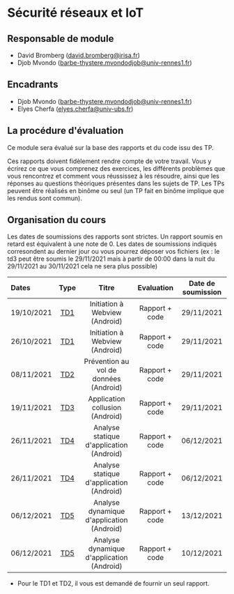 # Sécurité réseaux et IoT

## Responsable de module

- David Bromberg (david.bromberg@irisa.fr)
- Djob Mvondo (barbe-thystere.mvondodjob@univ-rennes1.fr)

## Encadrants

- Djob Mvondo (barbe-thystere.mvondodjob@univ-rennes1.fr)
- Elyes Cherfa (elyes.cherfa@univ-ubs.fr)

## La procédure d'évaluation

Ce module sera évalué sur la base des rapports et du code issu des TP.

Ces rapports doivent fidèlement rendre compte de votre travail.
Vous y écrirez ce que vous comprenez des exercices, les différents problèmes que vous rencontrez et comment vous réussissez à les résoudre, ainsi que les réponses au questions théoriques présentes dans les sujets de TP. Les TPs peuvent être réalisés en binôme ou seul (un TP fait en binôme implique que les rendus sont commun).

## Organisation du cours

Les dates de soumissions des rapports sont strictes. Un rapport soumis en retard est équivalent à une note de 0.
Les dates de soumissions indiqués corresondent au dernier jour ou vous pourrez déposer vos fichiers (ex : le td3 peut être soumis le 29/11/2021 mais à partir de 00:00 dans la nuit du 29/11/2021 au 30/11/2021 cela ne sera plus possible)

| Dates           | Type              | Titre                                     | Evaluation        | Date de soumission|
| :------------   | :---------------: | :---------------:                         | :---------------: | :---------------: |
| 19/10/2021      | [TD1](TD1/TD1.md) | Initiation à Webview (Android)            |  Rapport + code   |  29/11/2021       |
| 26/10/2021      | [TD1](TD1/TD1.md) | Initiation à Webview (Android)            |  Rapport + code   |  29/11/2021       |
| 08/11/2021      | [TD2](TD2/TD2.md) | Prévention au vol de données (Android)    |  Rapport + code   |  29/11/2021       |
| 19/11/2021      | [TD3](TD3/TD3.md) | Application collusion (Android)           |  Rapport + code   |  29/11/2021       |
| 26/11/2021      | [TD4](TD4/TD4.md) | Analyse statique d'application (Android)  |  Rapport + code   |  06/12/2021       |
| 26/11/2021      | [TD4](TD4/TD4.md) | Analyse statique d'application (Android)  |  Rapport + code   |  06/12/2021       |
| 06/12/2021      | [TD5](TD5/TD5.md) | Analyse dynamique d'application (Android) |  Rapport + code   |  13/12/2021       |
| 06/12/2021      | [TD5](TD5/TD5.md) | Analyse dynamique d'application (Android) |  Rapport + code   |  10/12/2021       |

- Pour le TD1 et TD2, il vous est demandé de fournir un seul rapport.